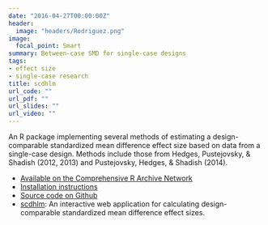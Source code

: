 ```yaml
---
date: "2016-04-27T00:00:00Z"
header:
  image: "headers/Rodriguez.png"
image:
  focal_point: Smart
summary: Between-case SMD for single-case designs
tags:
- effect size
- single-case research
title: scdhlm
url_code: ""
url_pdf: ""
url_slides: ""
url_video: ""
---
```


An R package implementing several methods of estimating a design-comparable standardized mean difference effect size based on data from a single-case design. Methods include those from Hedges, Pustejovsky, & Shadish (2012, 2013) and Pustejovsky, Hedges, & Shadish (2014).

- [Available on the Comprehensive R Archive Network](https://CRAN.R-project.org/package=scdhlm)
- [Installation instructions](/getting-started-with-scdhlm)
- [Source code on Github](https://github.com/jepusto/scdhlm)
- [scdhlm](https://jepusto.shinyapps.io/scdhlm/): An interactive web application for calculating design-comparable standardized mean difference effect sizes.
